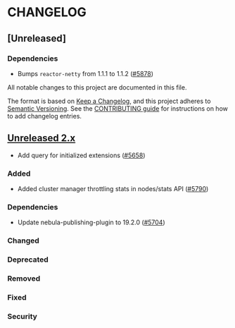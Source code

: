 
# CHANGELOG
## [Unreleased]
### Dependencies
- Bumps `reactor-netty` from 1.1.1 to 1.1.2 ([#5878](https://github.com/opensearch-project/OpenSearch/pull/5878))

All notable changes to this project are documented in this file.

The format is based on [Keep a Changelog](https://keepachangelog.com/en/1.0.0/), and this project adheres to [Semantic Versioning](https://semver.org/spec/v2.0.0.html). See the [CONTRIBUTING guide](./CONTRIBUTING.md#Changelog) for instructions on how to add changelog entries.

## [Unreleased 2.x]
- Add query for initialized extensions ([#5658](https://github.com/opensearch-project/OpenSearch/pull/5658))

### Added
- Added cluster manager throttling stats in nodes/stats API ([#5790](https://github.com/opensearch-project/OpenSearch/pull/5790))
### Dependencies
- Update nebula-publishing-plugin to 19.2.0 ([#5704](https://github.com/opensearch-project/OpenSearch/pull/5704))
### Changed
### Deprecated
### Removed
### Fixed
### Security

[Unreleased 2.x]: https://github.com/opensearch-project/OpenSearch/compare/2.5...2.x
